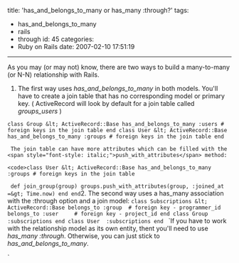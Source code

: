 title: 'has_and_belongs_to_many or has_many :through?'
tags:
  - has_and_belongs_to_many
  - rails
  - through
id: 45
categories:
  - Ruby on Rails
date: 2007-02-10 17:51:19
---

As you may (or may not) know, there are two ways to build a many-to-many (or N-N) relationship with Rails.

1.  The first way uses <span style="font-style: italic;">has_and_belongs_to_many</span> in both models. You'll have to create a join table that has no corresponding model or primary key. ( ActiveRecord will look by default for a join table called <span style="font-style: italic;">groups_users</span> )

`class Group &lt; ActiveRecord::Base
has_and_belongs_to_many :users # foreign keys in the join table
end
class User &lt; ActiveRecord::Base
has_and_belongs_to_many :groups # foreign keys in the join table
end`

`
The join table can have more attributes which can be filled with the <span style="font-style: italic;">push_with_attributes</span> method:`

`<code>class User &lt; ActiveRecord::Base
has_and_belongs_to_many :groups # foreign keys in the join table`

` def join_group(group)
groups.push_with_attributes(group, :joined_at =&gt; Time.now)
end
end`2.  The second way uses a has_many association with the :through option and a join model:
`class Subscriptions &lt; ActiveRecord::Base
belongs_to :group  # foreign key - programmer_id
belongs_to :user     # foreign key - project_id
end
class Group  :subscriptions
end
class User  :subscriptions
end
`
`If you have to work with the relationship model as its own entity, thent you'll need to use <span style="font-style: italic;">has_many :through</span>. Otherwise, you can just stick to <span style="font-style: italic;">has_and_belongs_to_many</span>.

`